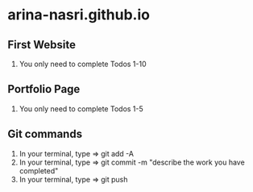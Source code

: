 # arina-nasri.github.io

## First Website
1) You only need to complete Todos 1-10

## Portfolio Page
1) You only need to complete Todos 1-5

## Git commands
1) In your terminal, type => git add -A
2) In your terminal, type => git commit -m "describe the work you have completed"
3) In your terminal, type => git push